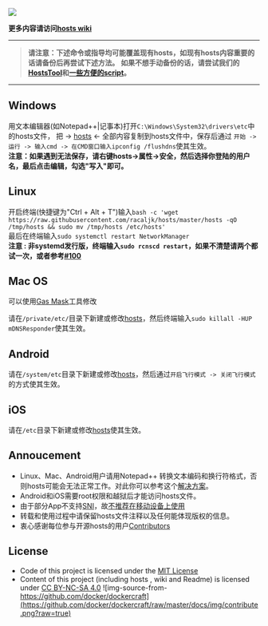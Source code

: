 ![](http://www.google.com/logos/doodles/2015/holidays-2015-day-3-6399865393250304-hp2x.jpg)

**更多内容请访问[hosts wiki](https://github.com/racaljk/hosts/wiki)**

-----------------

> **请注意：下述命令或指导均可能覆盖现有hosts，如现有hosts内容重要的话请备份后再尝试下述方法。**
> **如果不想手动备份的话，请尝试我们的[HostsTool](https://github.com/racaljk/hosts/tree/master/HostsTool)和[一些方便的script](https://github.com/racaljk/hosts/tree/master/scripts)。**

------------------

## Windows
用文本编辑器(如Notepad++|记事本)打开`C:\Windows\System32\drivers\etc`中的hosts文件，
把 -> [hosts](https://raw.githubusercontent.com/racaljk/hosts/master/hosts) <- 全部内容复制到hosts文件中，保存后通过
```开始 -> 运行 -> 输入cmd -> 在CMD窗口输入ipconfig /flushdns```使其生效。
<br>**注意：如果遇到无法保存，请右键hosts->属性->安全，然后选择你登陆的用户名，最后点击编辑，勾选"写入"即可。**

## Linux
开启终端(快捷键为"Ctrl + Alt + T")输入`bash -c 'wget https://raw.githubusercontent.com/racaljk/hosts/master/hosts -qO /tmp/hosts && sudo mv /tmp/hosts /etc/hosts'`
<br>最后在终端输入`sudo systemctl restart NetworkManager`
<br>**注意 : 非systemd发行版，终端输入`sudo rcnscd restart`，如果不清楚请两个都试一次，或者参考[#100](https://github.com/racaljk/hosts/issues/100)**

## Mac OS
可以使用[Gas Mask](http://www.macupdate.com/app/mac/29949/gas-mask/)工具修改

请在`/private/etc/`目录下新建或修改[hosts](https://raw.githubusercontent.com/racaljk/hosts/master/hosts)，然后终端输入`sudo killall -HUP mDNSResponder`使其生效。

## Android
请在`/system/etc`目录下新建或修改[hosts](https://raw.githubusercontent.com/racaljk/hosts/master/hosts)，然后通过`开启飞行模式 -> 关闭飞行模式 `的方式使其生效。

## iOS
请在`/etc`目录下新建或修改[hosts](https://raw.githubusercontent.com/racaljk/hosts/master/hosts)使其生效。

## Annoucement
* Linux、Mac、Android用户请用Notepad++ 转换文本编码和换行符格式，否则hosts可能会无法正常工作。对此你可以参考这个[解决方案](http://www.zhihu.com/question/29064201/answer/63612656)。
* Android和iOS需要root权限和越狱后才能访问hosts文件。
* 由于部分App不支持[SNI](https://en.wikipedia.org/wiki/Server_Name_Indication)，故[不推荐在移动设备上使用](https://github.com/racaljk/hosts/wiki/%E4%B8%BA%E4%BB%80%E4%B9%88%E4%B8%8D%E6%8E%A8%E8%8D%90%E5%9C%A8%E7%A7%BB%E5%8A%A8%E8%AE%BE%E5%A4%87%E4%B8%8A%E4%BD%BF%E7%94%A8hosts%EF%BC%9F)
* 转载和使用过程中请保留hosts文件注释以及任何能体现版权的信息。
* 衷心感谢每位参与开源hosts的用户[Contributors](https://github.com/racaljk/hosts/graphs/contributors)

## License
* Code of this project is licensed under the [MIT License](https://github.com/racaljk/hosts/blob/master/LICENSE)
* Content of this project (including hosts , wiki and Readme) is licensed under [CC BY-NC-SA 4.0](https://creativecommons.org/licenses/by-nc-sa/4.0/)
![img-source-from-https://github.com/docker/dockercraft](https://github.com/docker/dockercraft/raw/master/docs/img/contribute.png?raw=true)

